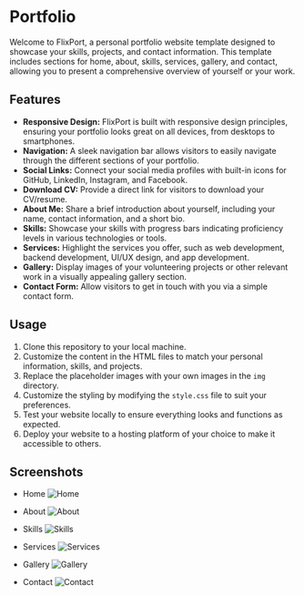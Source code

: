 # Portfolio

Welcome to FlixPort, a personal portfolio website template designed to showcase your skills, projects, and contact information. This template includes sections for home, about, skills, services, gallery, and contact, allowing you to present a comprehensive overview of yourself or your work.

## Features

- **Responsive Design:** FlixPort is built with responsive design principles, ensuring your portfolio looks great on all devices, from desktops to smartphones.
- **Navigation:** A sleek navigation bar allows visitors to easily navigate through the different sections of your portfolio.
- **Social Links:** Connect your social media profiles with built-in icons for GitHub, LinkedIn, Instagram, and Facebook.
- **Download CV:** Provide a direct link for visitors to download your CV/resume.
- **About Me:** Share a brief introduction about yourself, including your name, contact information, and a short bio.
- **Skills:** Showcase your skills with progress bars indicating proficiency levels in various technologies or tools.
- **Services:** Highlight the services you offer, such as web development, backend development, UI/UX design, and app development.
- **Gallery:** Display images of your volunteering projects or other relevant work in a visually appealing gallery section.
- **Contact Form:** Allow visitors to get in touch with you via a simple contact form.

## Usage

1. Clone this repository to your local machine.
2. Customize the content in the HTML files to match your personal information, skills, and projects.
3. Replace the placeholder images with your own images in the `img` directory.
4. Customize the styling by modifying the `style.css` file to suit your preferences.
5. Test your website locally to ensure everything looks and functions as expected.
6. Deploy your website to a hosting platform of your choice to make it accessible to others.


## Screenshots

- Home
    ![Home](https://github.com/Thisira99/Portfolio/assets/90537716/46f1b01e-95d5-4bc2-a3a4-37a823f4f2ab)

- About ![About](https://github.com/Thisira99/Portfolio/assets/90537716/00e6bf80-24ac-4780-9ba2-703984abba23)

    
- Skills  ![Skills](https://github.com/Thisira99/Portfolio/assets/90537716/59e2dca6-78f3-4bd1-a4b6-9a75d5fca235)

- Services  ![Services](https://github.com/Thisira99/Portfolio/assets/90537716/28e6286c-bb71-48e9-af0e-05e8190ff482)

- Gallery  ![Gallery](https://github.com/Thisira99/Portfolio/assets/90537716/c5fb4744-f530-4e0c-a50a-0ba20ad105db)

- Contact  ![Contact](https://github.com/Thisira99/Portfolio/assets/90537716/a5ce97b1-f818-4c88-a0cf-6fb7a0650629)

